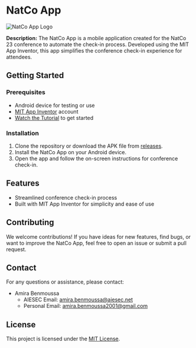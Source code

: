# NatCo App

![NatCo App Logo](link/to/your/logo.png)

**Description:**
The NatCo App is a mobile application created for the NatCo 23 conference to automate the check-in process. Developed using the MIT App Inventor, this app simplifies the conference check-in experience for attendees.

## Getting Started

### Prerequisites

- Android device for testing or use
- [MIT App Inventor](https://appinventor.mit.edu/) account
- [Watch the Tutorial](https://www.youtube.com/watch?v=3pPXWHBa-A8&t=194s) to get started

### Installation

1. Clone the repository or download the APK file from [releases](link/to/releases).
2. Install the NatCo App on your Android device.
3. Open the app and follow the on-screen instructions for conference check-in.

## Features

- Streamlined conference check-in process
- Built with MIT App Inventor for simplicity and ease of use

## Contributing

We welcome contributions! If you have ideas for new features, find bugs, or want to improve the NatCo App, feel free to open an issue or submit a pull request.

## Contact

For any questions or assistance, please contact:

- Amira Benmoussa
  - AIESEC Email: amira.benmoussa@aiesec.net
  - Personal Email: amira.benmoussa2001@gmail.com

## License

This project is licensed under the [MIT License](link/to/license).
